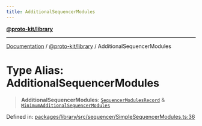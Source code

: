 ```yaml
---
title: AdditionalSequencerModules
---
```


[**@proto-kit/library**](../README.md)

***

[Documentation](../../../README.md) / [@proto-kit/library](../README.md) / AdditionalSequencerModules

# Type Alias: AdditionalSequencerModules

> **AdditionalSequencerModules**: [`SequencerModulesRecord`](../../sequencer/type-aliases/SequencerModulesRecord.md) & [`MinimumAdditionalSequencerModules`](MinimumAdditionalSequencerModules.md)

Defined in: [packages/library/src/sequencer/SimpleSequencerModules.ts:36](https://github.com/proto-kit/framework/blob/b953c754e500c62f01fbbd6d09adfb2f5577269d/packages/library/src/sequencer/SimpleSequencerModules.ts#L36)
